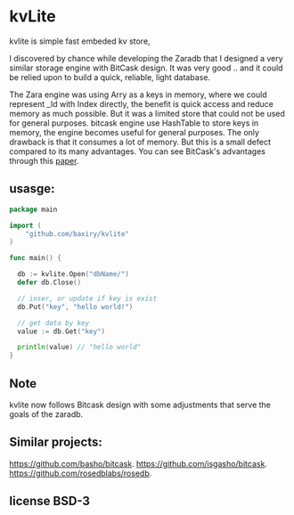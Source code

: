 # kvLite 
kvlite is simple fast embeded kv store,

I discovered by chance while developing the Zaradb that I designed a very similar storage engine with BitCask design.
It was very good .. and it could be relied upon to build a quick, reliable, light database.

The Zara engine was using Arry as a keys in memory, where we could represent _Id with Index directly, the benefit is quick access and reduce memory as much possible. But it was a limited store that could not be used for general purposes.
bitcask engine use HashTable to store keys in memory, the engine becomes useful for general purposes. The only drawback is that it consumes a lot of memory. But this is a small defect compared to its many advantages.
You can see BitCask's advantages through this [paper](https://riak.com/assets/bitcask-intro.pdf).

## usasge:

```go
package main

import (
	"github.com/baxiry/kvlite"
)

func main() {

  db := kvlite.Open("dbName/")
  defer db.Close()

  // inser, or update if key is exist
  db.Put("key", "hello world!")

  // get data by key
  value := db.Get("key")

  println(value) // "hello world"
}

```
## Note
kvlite now follows Bitcask design with some adjustments that serve the goals of the zaradb.

## Similar projects:
https://github.com/basho/bitcask.
https://github.com/isgasho/bitcask.
https://github.com/rosedblabs/rosedb.


## license BSD-3
